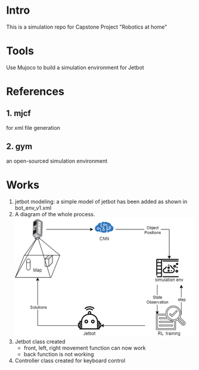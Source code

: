# Intro
This is a simulation repo for Capstone Project "Robotics at home"

# Tools 

Use Mujoco to build a simulation environment for Jetbot 

# References

## 1. mjcf

for xml file generation

## 2. gym
an open-sourced simulation environment 

# Works
1. jetbot modeling: a simple model of jetbot has been added as shown in bot_env_v1.xml
2. A diagram of the whole process. ![diagram](main.png)
3. Jetbot class created
   * front, left, right movement function can now work 
   * back function is not working 
4. Controller class created for keyboard control 
